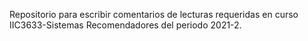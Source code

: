 Repositorio para escribir comentarios de lecturas requeridas en curso IIC3633-Sistemas Recomendadores del periodo 2021-2.